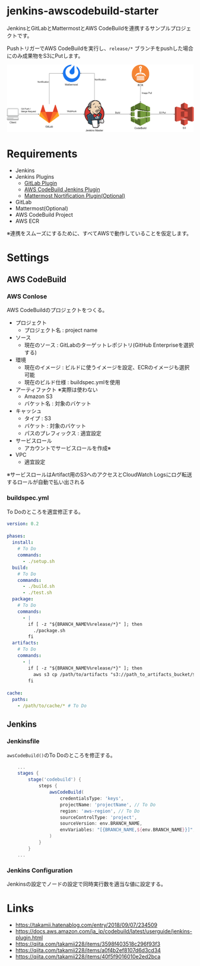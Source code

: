# jenkins-awscodebuild-starter

JenkinsとGitLabとMattermostとAWS CodeBuildを連携するサンプルプロジェクトです。

PushトリガーでAWS CodeBuildを実行し、`release/*` ブランチをpushした場合にのみ成果物をS3にPutします。

![jenkins-awscodebuild-integration](jenkins-codebuild-cicd.png)

# Requirements

* Jenkins
* Jenkins Plugins
  * [GitLab Plugin](https://github.com/jenkinsci/gitlab-plugin)
  * [AWS CodeBuild Jenkins Plugin](https://github.com/awslabs/aws-codebuild-jenkins-plugin)
  * [Mattermost Nortification Plugin(Optional)](https://github.com/jenkinsci/mattermost-plugin)
* GitLab
* Mattermost(Optional)
* AWS CodeBuild Project
* AWS ECR

※連携をスムーズにするために、すべてAWSで動作していることを仮定します。

# Settings

## AWS CodeBuild

### AWS Conlose

AWS CodeBuildのプロジェクトをつくる。

* プロジェクト
  * プロジェクト名 : project name
* ソース
  * 現在のソース : GitLabのターゲットレポジトリ(GitHub Enterpriseを選択する)
* 環境
  * 現在のイメージ : ビルドに使うイメージを設定、ECRのイメージも選択可能
  * 現在のビルド仕様 : buildspec.ymlを使用
* アーティファクト ※実際は使わない
  * Amazon S3
  * バケット名 : 対象のバケット
* キャッシュ
  * タイプ : S3
  * バケット : 対象のバケット
  * パスのプレフィックス : 適宜設定
* サービスロール
  * アカウントでサービスロールを作成※
* VPC
  * 適宜設定

※サービスロールはArtifact用のS3へのアクセスとCloudWatch Logsにログ転送するロールが自動で払い出される

### buildspec.yml

To Doのところを適宜修正する。

```yml
version: 0.2

phases:
  install:
    # To Do
    commands: 
      - ./setup.sh
  build:
    # To Do
    commands:
      - ./build.sh
      - ./test.sh
  package:
    # To Do
    commands:
      - |
        if [ -z "${BRANCH_NAME%%release/*}" ]; then
          ./package.sh
        fi
  artifacts:
    # To Do
    commands:
      - |
        if [ -z "${BRANCH_NAME%%release/*}" ]; then
          aws s3 cp /path/to/artifacts "s3://path_to_artifacts_bucket/${BRANCH_NAME#release/}/artifacts" # To Do
        fi

cache:
  paths:
    - /path/to/cache/* # To Do
```

## Jenkins

### Jenkinsfile

`awsCodeBuild()`のTo Doのところを修正する。 

```groovy
    ...
    stages {
        stage('codebuild') {
            steps {
                awsCodeBuild(
                    credentialsType: 'keys',
                    projectName: 'projectName', // To Do
                    region: 'aws-region', // To Do
                    sourceControlType: 'project',
                    sourceVersion: env.BRANCH_NAME,
                    envVariables: "[{BRANCH_NAME,${env.BRANCH_NAME}}]",
                )
            }
        }
    ...
```

### Jenkins Configuration

Jenkinsの設定でノードの設定で同時実行数を適当な値に設定する。

# Links

* https://takamii.hatenablog.com/entry/2018/09/07/234509
* https://docs.aws.amazon.com/ja_jp/codebuild/latest/userguide/jenkins-plugin.html
* https://qiita.com/takamii228/items/3598f403518c296f93f3
* https://qiita.com/takamii228/items/a0f4b2ef8107d6d3cd34
* https://qiita.com/takamii228/items/40f5f9016010e2ed2bca
